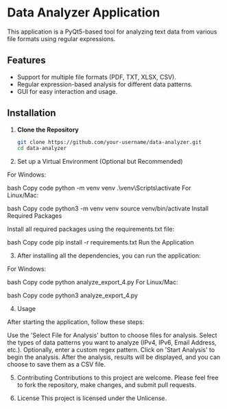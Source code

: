  
# Data Analyzer Application

This application is a PyQt5-based tool for analyzing text data from various file formats using regular expressions.

## Features

- Support for multiple file formats (PDF, TXT, XLSX, CSV).
- Regular expression-based analysis for different data patterns.
- GUI for easy interaction and usage.

## Installation

1. **Clone the Repository**

   ```bash
   git clone https://github.com/your-username/data-analyzer.git
   cd data-analyzer


2. Set up a Virtual Environment (Optional but Recommended)

For Windows:

bash
Copy code
python -m venv venv
.\venv\Scripts\activate
For Linux/Mac:

bash
Copy code
python3 -m venv venv
source venv/bin/activate
Install Required Packages

Install all required packages using the requirements.txt file:

bash
Copy code
pip install -r requirements.txt
Run the Application

3. After installing all the dependencies, you can run the application:

For Windows:

bash
Copy code
python analyze_export_4.py
For Linux/Mac:

bash
Copy code
python3 analyze_export_4.py


4. Usage

After starting the application, follow these steps:

Use the 'Select File for Analysis' button to choose files for analysis.
Select the types of data patterns you want to analyze (IPv4, IPv6, Email Address, etc.).
Optionally, enter a custom regex pattern.
Click on 'Start Analysis' to begin the analysis.
After the analysis, results will be displayed, and you can choose to save them as a CSV file.


5. Contributing
Contributions to this project are welcome. Please feel free to fork the repository, make changes, and submit pull requests.

6. License
This project is licensed under the Unlicense.
